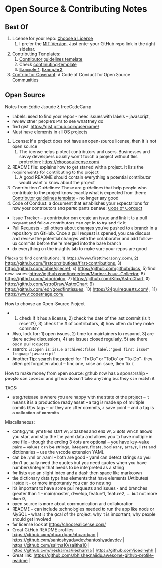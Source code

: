 # Open Source & Contributing Notes

## Best Of

1. License for your repo: [Choose a License](https://choosealicense.com/)
   1. I prefer the [MIT Version](https://choosealicense.com/licenses/mit/). Just enter your GitHub repo link in the right sidebar.
1. Contributing Templates:
   1. [Contributor guidelines template](https://opensource.com/life/16/3/contributor-guidelines-template-and-tips)
   1. Check [contrinuting-template](https://github.com/nayafia/contributing-template/blob/master/CONTRIBUTING-template.md)
   1. [Example 1](https://gist.github.com/briandk/3d2e8b3ec8daf5a27a62), [Example 2](https://gist.github.com/PurpleBooth/b24679402957c63ec426)
1. [Contributor Covenant](https://www.contributor-covenant.org/): A Code of Conduct for Open Source Communities

## Open Source

Notes from Eddie Jaoude & freeCodeCamp

- Labels: used to find your repos - need issues with labels – javascript,
- review other people’s Prs to see what they do
- find gist: https://gist.github.com/username/
- Must have elements in all OS projects:

1. License: If a project does not have an open-source license, then it is not open source
   1. The license helps protect contributors and users. Businesses and savvy developers usually won't touch a project without this protection: https://choosealicense.com/
1. README file: explains how to get started with a project. It lists the requirements for contributing to the project
   1. A good README should contain everything a potential contributor would want to know about the project
1. Contribution Guidelines: These are guidelines that help people who contribute to the project know exactly what is expected from them: [Contributor guidelines template](https://opensource.com/life/16/3/contributor-guidelines-template-and-tips) - no longer any good
1. Code of Conduct: a document that establishes your expectations for how your contributors and participants behave: [Code of Conduct](https://opensource.guide/code-of-conduct/)

- Issue Tracker – a contributor can create an issue and link it to a pull request and fellow contributors can opt in to try and fix it
- Pull Requests - tell others about changes you've pushed to a branch in a repository on GitHub. Once a pull request is opened, you can discuss and review the potential changes with the collaborator and add follow-up commits before the're merged into the base branch
- do everything on the insights tab to make sure your repos are good

Places to find contributions: 1) https://www.firsttimersonly.com/, 2) https://github.com/firstcontributions/first-contributions, 3) https://github.com/tobie/specref, 4) https://github.com/github/docs, 5) find new issues: https://github.com/indeedeng/Mariner-Issue-Collector, 6) https://github.com/odoo/odoo, 7) https://github.com/Kibo/AstroChart, 8) https://github.com/AstroDraw/AstroChart, 9) https://github.com/iedr/goodfirstissues, 10) https://24pullrequests.com/ , 11) https://www.codetriage.com/

How to choose an Open-Source Project

- 1. check if it has a license, 2) check the date of the last commit (is it recent?), 3) check the # of contributors, 4) how often do they make commits?
- Also, look for: 1) open issues, 2) time for maintainers to respond, 3) are there active discussions, 4) are issues closed regularly, 5) are there open pull requests
- search: `is:open is:issue archived:false label:"good first issue" language"javascript"`
- Another Tip: search the project for “To Do” or “ToDo” or “To-Do”- they often get forgotten about – find one, raise an issue, then fix it

How to make money from open source: github now has a sponsorship – people can sponsor and github doesn’t take anything but they can match it

TAGS:

- a tag/release is where you are happy with the state of the project – it means it is a production ready asset – a tag is made up of multiple comits b\tw tags – or they are after commits, a save point – and a tag is a collection of commits

Miscellaneous:

- config.yml: yml files start w\ 3 dashes and end w\ 3 dots which allows you start and stop the the yaml data and allows you to have multiple in one file – though the ending 3 dots are optional – you have key-value pairs – values can be strings, integers, floats, booleans, arrays, lists and dictionaries – use the vscode extension YAML
- can be .yml or .yaml – both are good – yaml can detect strings so you don’t actually need the quotes but you need quotes when you have numbers/integer that needs to be interpreted as a string
- for lists use an slight index and a dash then space like markdown
- the dictionary data type has elements that have elements (Attibutes) inside it – or more importantly you can do nesting
- it’s important to have some pull requests and issues - and branches greater than 1 – main/master, develop, feature1, feature2, … but not more than 9,
- open source is more about communication and collaboration
- README – can include technologies needed to run the app like node or MySQL – what is the goal of the project, why it is important, why people should get involved
- for license look at https://choosealicense.com/
- Great GitHub README profiles: https://github.com/nhcarrigan/nhcarrigan | https://github.com/santoshyadavdev/santoshyadavdev | https://github.com/salitha10/salitha10 | https://github.com/iresharma/iresharma | https://github.com/joesinghh |
- Great link: https://github.com/abhisheknaiidu/awesome-github-profile-readme |
